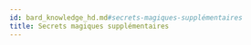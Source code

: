 ```yaml
---
id: bard_knowledge_hd.md#secrets-magiques-supplémentaires
title: Secrets magiques supplémentaires
---
```


